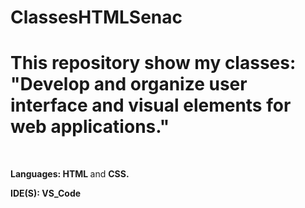 # ClassesHTMLSenac

<!DOCKTYPE>
<html>
      <head>
          <h1> This repository show my classes: "Develop and organize user interface and visual elements for web applications." </h1>
      </head>
      <br>
      <body>
            <p><b> Languages: </b> <b> HTML </b> and <b> CSS. </b> </p>
            <p><b> IDE(S): VS_Code </b></p>
      </body>
      </html>
